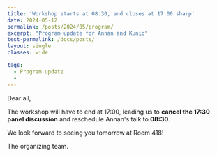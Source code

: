 ```yaml
---
title: 'Workshop starts at 08:30, and closes at 17:00 sharp'
date: 2024-05-12
permalink: /posts/2024/05/program/
excerpt: "Program update for Annan and Kunio" 
test-permalink: /docs/posts/
layout: single 
classes: wide

tags:
  - Program update 
  -  
---
```



Dear all, 

The workshop will have to end at 17:00, leading us to **cancel the 17:30 panel discussion** and reschedule Annan's talk to **08:30**. 

We look forward to seeing you tomorrow at Room 418! 

The organizing team.

 

